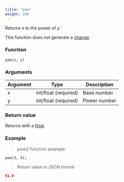 ```yaml
---
title: "pow"
weight: 268
---
```


Returns _x_ to the power of _y_.

This function does *not* generate a [change](../../../overview/changes).

### Function

`pow(x, y)`

### Arguments

Argument | Type                 | Description
-------- | -------------------- | ------------
x        | int/float (required) | Base number
y        | int/float (required) | Power number

### Return value

Returns with a [float](../../../data-types/float).

### Example

> _pow()_ function example:

```thingsdb,json_response
pow(3, 4);
```

> Return value in JSON format

```json
81.0
```

